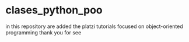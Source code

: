 # clases_python_poo

in this repository are added the platzi tutorials focused on object-oriented programming
thank you for see

